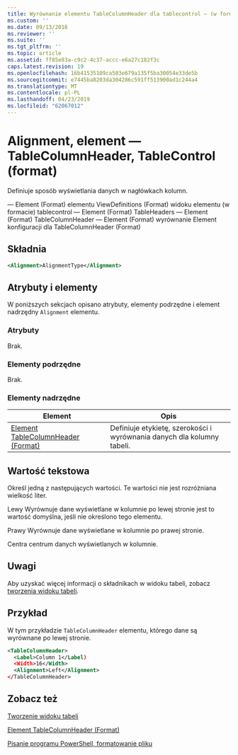 ```yaml
---
title: Wyrównanie elementu TableColumnHeader dla tablecontrol — (w formacie) | Dokumentacja firmy Microsoft
ms.custom: ''
ms.date: 09/13/2016
ms.reviewer: ''
ms.suite: ''
ms.tgt_pltfrm: ''
ms.topic: article
ms.assetid: ff85e83a-c9c2-4c37-accc-e6a27c182f3c
caps.latest.revision: 19
ms.openlocfilehash: 16b41535109ca503e679a135f5ba30054e33de5b
ms.sourcegitcommit: e7445ba8203da304286c591ff513900ad1c244a4
ms.translationtype: MT
ms.contentlocale: pl-PL
ms.lasthandoff: 04/23/2019
ms.locfileid: "62067012"
---
```

# <a name="alignment-element-for-tablecolumnheader-for-tablecontrol-format"></a>Alignment, element — TableColumnHeader, TableControl (format)

Definiuje sposób wyświetlania danych w nagłówkach kolumn.

— Element (Format) elementu ViewDefinitions (Format) widoku elementu (w formacie) tablecontrol — Element (Format) TableHeaders — Element (Format) TableColumnHeader — Element (Format) wyrównanie Element konfiguracji dla TableColumnHeader (Format)

## <a name="syntax"></a>Składnia

```xml
<Alignment>AlignmentType</Alignment>
```

## <a name="attributes-and-elements"></a>Atrybuty i elementy

W poniższych sekcjach opisano atrybuty, elementy podrzędne i element nadrzędny `Alignment` elementu.

### <a name="attributes"></a>Atrybuty

Brak.

### <a name="child-elements"></a>Elementy podrzędne

Brak.

### <a name="parent-elements"></a>Elementy nadrzędne

|Element|Opis|
|-------------|-----------------|
|[Element TableColumnHeader (Format)](./tablecolumnheader-element-format.md)|Definiuje etykietę, szerokości i wyrównania danych dla kolumny tabeli.|

## <a name="text-value"></a>Wartość tekstowa

Określ jedną z następujących wartości. Te wartości nie jest rozróżniana wielkość liter.

Lewy Wyrównuje dane wyświetlane w kolumnie po lewej stronie jest to wartość domyślna, jeśli nie określono tego elementu.

Prawy Wyrównuje dane wyświetlane w kolumnie po prawej stronie.

Centra centrum danych wyświetlanych w kolumnie.

## <a name="remarks"></a>Uwagi

Aby uzyskać więcej informacji o składnikach w widoku tabeli, zobacz [tworzenia widoku tabeli](./creating-a-table-view.md).

## <a name="example"></a>Przykład

W tym przykładzie `TableColumnHeader` elementu, którego dane są wyrównane po lewej stronie.

```xml
<TableColumnHeader>
  <Label>Column 1</Label)
  <Width>16</Width>
  <Alignment>Left</Alignment>
</TableColumnHeader>
```

## <a name="see-also"></a>Zobacz też

[Tworzenie widoku tabeli](./creating-a-table-view.md)

[Element TableColumnHeader (Format)](./tablecolumnheader-element-format.md)

[Pisanie programu PowerShell, formatowanie pliku](./writing-a-powershell-formatting-file.md)
